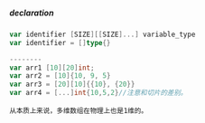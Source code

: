 

##### declaration

```go
var identifier [SIZE][[SIZE]...] variable_type
var identifier = []type{}

--------
var arr1 [10][20]int;
var arr2 = [10]{10, 9, 5}
var arr3 = [20][10]{{10}, {20}}
var arr4 = [...]int{10,5,2}//注意和切片的差别。
```



```
从本质上来说，多维数组在物理上也是1维的。
```

